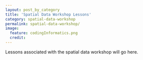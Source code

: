 ```yaml
---
layout: post_by_category
title: 'Spatial Data Workshop Lessons'
category: spatial-data-workshop
permalink: spatial-data-workshop/
image:
  feature: codingInformatics.png
  credit: 
---
```


Lessons associated with the spatial data workshop will go here.
